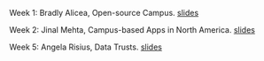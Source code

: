 Week 1: Bradly Alicea, Open-source Campus. [slides](https://figshare.com/articles/presentation/Open-source_Campus/16746163)   

Week 2: Jinal Mehta, Campus-based Apps in North America. [slides](https://figshare.com/articles/presentation/Campus-based_Apps_in_North_America/16797670)    

Week 5: Angela Risius, Data Trusts. [slides](https://figshare.com/articles/presentation/Data_Trusts_a_solution_to_our_mass_data_collection_discontent_/16906903)
